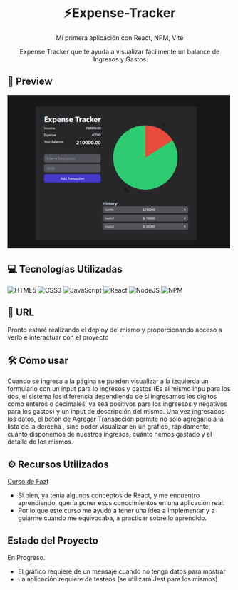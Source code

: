 ## <h1 align="center">⚡Expense-Tracker</h1> 
<p align="center">Mi primera aplicación con React, NPM, Vite</p> 
<p align="center">Expense Tracker que te ayuda a visualizar fácilmente un balance de Ingresos y Gastos</p>


## 💟 Preview
 
   <img src="Screenshot_2.png" width="500" height="auto" alt="" >
 

## 💻 Tecnologías Utilizadas 
![HTML5](https://img.shields.io/badge/html5-%23E34F26.svg?style=for-the-badge&logo=html5&logoColor=white)
![CSS3](https://img.shields.io/badge/css3-%231572B6.svg?style=for-the-badge&logo=css3&logoColor=white)
![JavaScript](https://img.shields.io/badge/javascript-%23323330.svg?style=for-the-badge&logo=javascript&logoColor=%23F7DF1E)
![React](https://img.shields.io/badge/react-%2320232a.svg?style=for-the-badge&logo=react&logoColor=%2361DAFB)
![NodeJS](https://img.shields.io/badge/node.js-6DA55F?style=for-the-badge&logo=node.js&logoColor=white)
![NPM](https://img.shields.io/badge/NPM-%23000000.svg?style=for-the-badge&logo=npm&logoColor=white)

## 🌼 URL 
Pronto estaré realizando el deploy del mismo y proporcionando acceso a verlo e interactuar con el proyecto

## 🛠 Cómo usar
Cuando se ingresa a la página se pueden visualizar a la izquierda un formulario con un input para lo ingresos y gastos (Es el mismo inpu para los dos, el sistema los diferencia dependiendo de si ingresamos los dígitos como enteros o decimales, ya sea positivos para los ingrsesos y negativos para los gastos) y un input de descripción del mismo. Una vez ingresados los datos, el botón de Agregar Transacción permite no sólo agregarlo a la lista de la derecha , sino poder visualizar en un gráfico, rápidamente, cuánto disponemos de nuestros ingresos, cuánto hemos gastado y el detalle de los mismos.  

## ⚙ Recursos Utilizados
<a href="https://www.youtube.com/watch?v=zN6xXtHww54" target="_blank">Curso de Fazt</a>
- Si bien, ya tenía algunos conceptos de React, y me encuentro aprendiendo, quería poner esos conocimientos en una aplicación real.
- Por lo que este curso me ayudó a tener una idea a implementar y a guiarme cuando me equivocaba, a practicar sobre lo aprendido.

## Estado del Proyecto
 En Progreso.
 - El gráfico requiere de un mensaje cuando no tenga datos para mostrar
 - La aplicación requiere de testeos (se utilizará Jest para los mismos)

